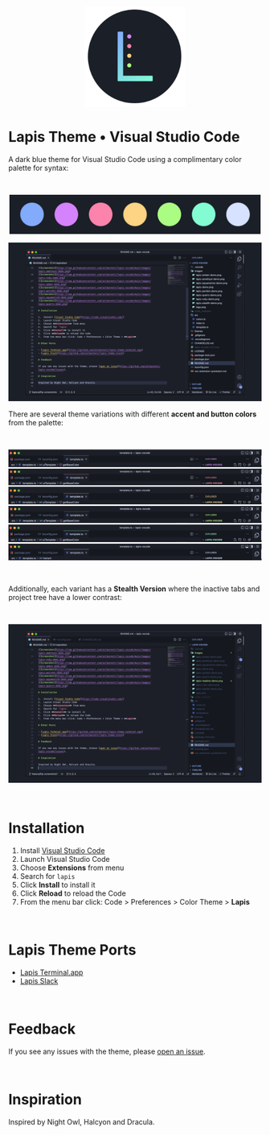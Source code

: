 <p align="center"><img style="width: 200px" src="https://raw.githubusercontent.com/aslbarnett/lapis-vscode/main/images/logo.png" /></p>

# Lapis Theme • Visual Studio Code

A dark blue theme for Visual Studio Code using a complimentary color palette for syntax:

<br />

<p align="center"><img style="width: 500px" src="images/palette.png" /></p>

![Screenshot](https://raw.githubusercontent.com/aslbarnett/lapis-vscode/main/images/lapis-readme-demo.png)

There are several theme variations with different **accent and button colors** from the palette:

<br />

![Screenshot](https://raw.githubusercontent.com/aslbarnett/lapis-vscode/main/images/lapis-amethyst-demo.png)
![Screenshot](https://raw.githubusercontent.com/aslbarnett/lapis-vscode/main/images/lapis-ruby-demo.png)
![Screenshot](https://raw.githubusercontent.com/aslbarnett/lapis-vscode/main/images/lapis-amber-demo.png)
![Screenshot](https://raw.githubusercontent.com/aslbarnett/lapis-vscode/main/images/lapis-peridot-demo.png)
![Screenshot](https://raw.githubusercontent.com/aslbarnett/lapis-vscode/main/images/lapis-aquamarine-demo.png)
![Screenshot](https://raw.githubusercontent.com/aslbarnett/lapis-vscode/main/images/lapis-quartz-demo.png)

<br />

Additionally, each variant has a **Stealth Version** where the inactive tabs and project tree have a lower contrast:

<br />

![Screenshot](https://raw.githubusercontent.com/aslbarnett/lapis-vscode/main/images/lapis-readme-stealth-demo.png)

<br />

# Installation

1.  Install [Visual Studio Code](https://code.visualstudio.com/)
2.  Launch Visual Studio Code
3.  Choose **Extensions** from menu
4.  Search for `lapis`
5.  Click **Install** to install it
6.  Click **Reload** to reload the Code
7.  From the menu bar click: Code > Preferences > Color Theme > **Lapis**

<br />

# Lapis Theme Ports

- [Lapis Terminal.app](https://github.com/aslbarnett/lapis-theme-terminal-app)
- [Lapis Slack](https://github.com/aslbarnett/lapis-theme-slack)

<br />

# Feedback

If you see any issues with the theme, please [open an issue](https://github.com/aslbarnett/lapis-vscode/issues).

<br />

# Inspiration

Inspired by Night Owl, Halcyon and Dracula.
